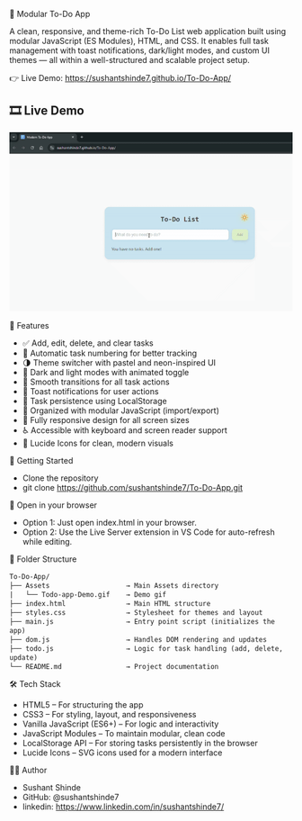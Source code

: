 📝 Modular To-Do App

A clean, responsive, and theme-rich To-Do List web application built using modular JavaScript (ES Modules), HTML, and CSS. It enables full task management with toast notifications, dark/light modes, and custom UI themes — all within a well-structured and scalable project setup.

👉 Live Demo: https://sushantshinde7.github.io/To-Do-App/

## 🎞️ Live Demo 
![To‑Do App Demo](./Assets/Todo-app-Demo.gif)

📌 Features
- ✅ Add, edit, delete, and clear tasks 
- 🔢 Automatic task numbering for better tracking 
- 🌗 Theme switcher with pastel and neon-inspired UI 
- 🌈 Dark and light modes with animated toggle 
- 🔄 Smooth transitions for all task actions 
- 🔔 Toast notifications for user actions 
- 💾 Task persistence using LocalStorage 
- 🧩 Organized with modular JavaScript (import/export) 
- 📱 Fully responsive design for all screen sizes 
- ♿ Accessible with keyboard and screen reader support 
- 🎨 Lucide Icons for clean, modern visuals  


🚀 Getting Started
- Clone the repository 
- git clone https://github.com/sushantshinde7/To-Do-App.git 


📂 Open in your browser
- Option 1: Just open index.html in your browser.  
- Option 2: Use the Live Server extension in VS Code for auto-refresh while editing. 

 
📁 Folder Structure
```
To-Do-App/
├── Assets                   → Main Assets directory
|   └── Todo-app-Demo.gif    → Demo gif
├── index.html               → Main HTML structure
├── styles.css               → Stylesheet for themes and layout
├── main.js                  → Entry point script (initializes the app)
├── dom.js                   → Handles DOM rendering and updates
├── todo.js                  → Logic for task handling (add, delete, update)
└── README.md                → Project documentation
```


🛠 Tech Stack 
- HTML5 – For structuring the app 
- CSS3 – For styling, layout, and responsiveness 
- Vanilla JavaScript (ES6+) – For logic and interactivity 
- JavaScript Modules – To maintain modular, clean code 
- LocalStorage API – For storing tasks persistently in the browser 
- Lucide Icons – SVG icons used for a modern interface 


🙋‍♂️ Author 
- Sushant Shinde 
- GitHub: @sushantshinde7 
- linkedin: https://www.linkedin.com/in/sushantshinde7/ 



